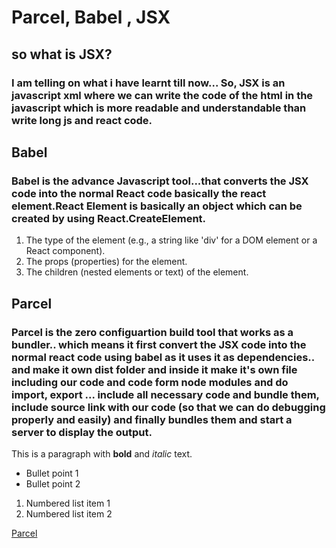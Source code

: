 # Parcel, Babel , JSX
## so what is JSX?
### I am telling on what i have learnt till now... So, JSX is an javascript xml where we can write the code of the html in the javascript which is more readable and understandable than write long js and react code.

## Babel
### Babel is the advance Javascript tool...that converts the JSX code into the normal React code basically the react element.**React Element** is basically an object which can be created by using React.CreateElement.

1. The type of the element (e.g., a string like 'div' for a DOM element or a React component).
2. The props (properties) for the element.
3. The children (nested elements or text) of the element.

## Parcel
### Parcel is the zero configuartion build tool that works as a bundler.. which means it first convert the JSX code into the normal react code using babel as it uses it as dependencies.. and make it own dist folder and inside it make it's own file including our code and code form node modules and do import, export ... include all necessary code and bundle them, include source link with our code (so that we can do debugging properly and easily) and finally bundles them and start a server to display the output.

This is a paragraph with **bold** and *italic* text.

- Bullet point 1
- Bullet point 2

1. Numbered list item 1
2. Numbered list item 2

[Parcel](https://parceljs.org/)
